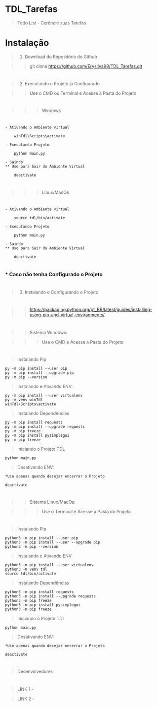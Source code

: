 # TDL_Tarefas
>Todo List - Gerêncie suas Tarefas

#

# Instalação 

> 1. Download do Repositório do Github

>> git clone https://github.com/Erysilva98/TDL_Tarefas.git
#

> 2. Executando o Projeto já Configurado

>> Use o CMD ou Terminal e Acesse a Pasta do Projeto
# 
>>> Windows 
# 
    - Ativando o Ambiente virtual

        winTdl\Scripts\activate

    - Executando Projeto

        python main.py

    - Saindo
    ** Use para Sair do Ambiente Virtual

        deactivate

# 
>>> Linux/MacOs
# 
    - Ativando o Ambiente virtual

        source tdl/bin/activate

    - Executando Projeto

        python main.py

    - Saindo
    ** Use para Sair do Ambiente Virtual

        deactivate

# 
### * Caso não tenha Configurado o Projeto 
# 
> 3. Instalando e Configurando o Projeto
# 
>> https://packaging.python.org/pt_BR/latest/guides/installing-using-pip-and-virtual-environments/
# 
>> Sistema Windows: 

>>> Use o CMD e Acesse a Pasta do Projeto
# 
> Instalando Pip 

    py -m pip install --user pip
    py -m pip install --upgrade pip
    py -m pip --version

> Instalando e Ativando ENV:

    py -m pip install --user virtualenv
    py -m venv winTdl
    winTdl\Scripts\activate

> Instalando Dependências

    py -m pip install requests
    py -m pip install --upgrade requests
    py -m pip freeze
    py -m pip install pysimplegui
    py -m pip freeze
    
> Iniciando o Projeto TDL

    python main.py

> Desativando ENV:

    *Use apenas quando desejar encerrar o Projeto

    deactivate

# 

>> Sistema Linux/MacOs:

>>> Use o Terminal e Acesse a Pasta do Projeto
# 
> Instalando Pip 

    python3 -m pip install --user pip
    python3 -m pip install --user --upgrade pip
    python3 -m pip --version

> Instalando e Ativando ENV:

    python3 -m pip install --user virtualenv
    python3 -m venv tdl
    source tdl/bin/activate

> Instalando Dependências

    python3 -m pip install requests
    python3 -m pip install --upgrade requests
    python3 -m pip freeze
    python3 -m pip install pysimplegui
    python3 -m pip freeze
    
> Iniciando o Projeto TDL

    python main.py

> Desativando ENV:

    *Use apenas quando desejar encerrar o Projeto

    deactivate

# 
>Desenvolvedores
#
> LINK 1 - 

> LINK 2 - 
#
